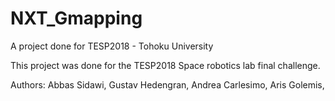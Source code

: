 # NXT_Gmapping
A project done for TESP2018 - Tohoku University

This project was done for the TESP2018 Space robotics lab final challenge.

Authors:
Abbas Sidawi,
 Gustav Hedengran,
 Andrea Carlesimo,
 Aris Golemis,
